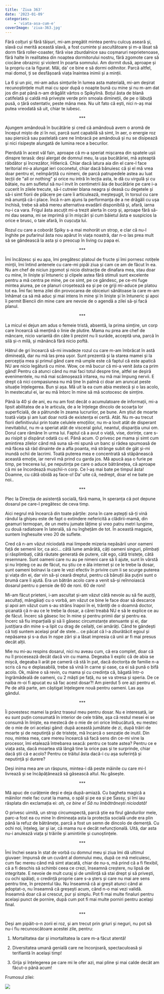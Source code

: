 ```yaml
---
title: 'Ziua 363'
date: '2023-01-09'
categories:
    - 'viata-asa-cum-e'
coverImage: 'ziua-363.jpg'
---
```


Fără colțuri și fără tăișuri, mi-am pregătit mintea pentru culcuș aseară și, slavă cui merită această slavă, a fost cuminte și ascultătoare și m-a lăsat să dorm fără roller-coaster, fără vise zburdalnice sau coșmaruri neprietenoase, fără halte în realitatea din noaptea dormitorului nostru, fără zgomote care să ciocăne obraznic și violent în poarta somnului. Am dormit dusă, aproape și la propriu ca la figurat. Măi, da' ce bine e să dormi odihnitor. Parcă altfel, mai domol, ți se desfășoară viața înaintea inimii și a minții.

La 6 și un pic, mi-am adus simțurile în lumea asta materială, mi-am deșirat recunoștințele mult mai cu spor după o noapte bună cu mine și nu m-am dat jos din pat până n-am drăgălit vârtos o Spikylină. Boțul ăsta de blană catifelată și caldă mă privește verde prin smoala dimineții, de pe o lăbuță pusă, o țâră ostentativ, peste mâna mea. Nu uit fato că ești, nici n-aș mai putea vreodată să uit, chiar te iubesc.

<p style="text-align: center;">***</p>

Ajungem amândouă în bucătărie și cred că amândouă avem o aromă de început mișto de zi în noi, parcă sunt capabilă să simt, în aer, o energie roz sau piersică sau pastelată care ne îmbracă pe amândouă și nu se disipează și nici risipește alungată de lumina rece a becurilor.

Pierdută în acest văl fain, aproape că m-a speriat mișcarea din spatele ușii dinspre terasă: deși alergat de domnul meu, la ușa bucătăriei, mă așteaptă răbdător și încrezător, Hitlerică. Chiar dacă latura aia din el care-l face teritorial mi-a alungat ieri coconetul, chiar dacă bănuiesc că și el mă vrea doar pentru el, neîmpărțită cu nimeni, de parcă patrupedele astea au luat lecții de "all or nothing" și orice nu intră în lecția asta, le dă cu virgulă și cu bătaie, nu am sufletul să nu-l invit în centimetrii ăia de bucătărie pe care i-a cucerit în zilele trecute, să-i cutreier blana neagra și deasă cu degetele și să-i simt fiorii de plăcere pe care îi articulează, meșteșugit, în torsul cu care mă anunță că-i place. Încă n-am ajuns la performanța de a ne drăgăli cu ușa închisă, trebe să aibă mereu alternativa evadării disponibilă și, afară, iarna nu-i ca vara. Frigul ăsta ascuțit mi-a trezit alerta în corp și, aproape fără să-mi dau seama, mi se imprimă și în mișcări și cum băietul ăsta e suspicios la orice e brusc, o taie afară, în cușcuța lui.

Rozul cu care a coborât Spiky s-a mai mohorât un strop, e clar că nu-l înghite pe pufarinul ăsta nou apărut în viața noastră, dar n-o las prea mult să se gândească la asta și o preocup în living cu papa ei.

<p style="text-align: center;">***</p>

Îmi încălzesc și eu apa, îmi pregătesc platoul de fructe și îmi pornesc rotițele minții, îmi întind antenele cu care-mi pipăi ziua și cam ce am de făcut în ea. Nu am chef de niciun zgomot și nicio distracție de dinafara mea, stau doar cu mine, în liniște și întuneric și clipele astea fără stimuli sunt excelente pentru a mă centra pe mine, pe ce simt, pe ce gândesc, pe ce-mi fuge mintea aiurea, pe ce planuri croșetează ea și pe ce griji mi-aduce pe platou tot ea. Îmi fac tema zilei din provocarea de obiceiuri sănătoase la care m-am înhămat ca să mă aduc și mai intens în mine și în liniște și în întuneric și apoi îi permit Biencii din mine care are nevoie de o agendă a zilei să-și facă planul.

<p style="text-align: center;">***</p>

La micul ei dejun am adus o femeie tristă, absentă, la prima simțire, un corp care încearcă să mențină o linie de plutire. Mama nu prea are chef de mâncare, nicio variantă din câte îi prezint nu îi surâde, acceptă una, parcă în silă și-n milă, și mănâncă fără nicio poftă.

Hâtrul de gri încearcă să-mi invadeze rozul cu care m-am îmbrăcat în astă dimineață, dar nu mă las prea ușor. Sunt prezentă și la starea mamei și la percepția mea și primul gând care mă umple este că faptul că este apatică NU are nicio legătură cu mine. Wow, ce mă bucur că mi-a venit ăsta ca prim gând! Pentru că atunci când nu mai faci totul despre tine, altfel se deșiră evenimentele, nu mă mai scămoșează iritarea, nu mă mai împung nervii. E drept că nici compasiunea nu mă ține în palmă ci doar am aruncat peste situație înțelegerea. Bun și așa. Mă uit la ea cum abia mestecă și o las acolo, în mestecatul ei, iar eu mă întorc în mine să mă scotocesc de simțire.

Până la 40 și de ani, eu nu am fost decât o acumulatoare de informații, mi-a lipsit abilitatea de a le articula, de a le înțelege dincolo de scoarța lor superficială, de a pătrunde în zeama lucrurilor, pe bune. Am știut de moarte toată viața și am luat doar notă de existența ei certă. Atât. Nu m-au trecut fiorii definitivului prin toate celulele emoțiilor, nu m-a lovit atât de disperant inevitabilul, nu m-a speriat atât de visceral golul, neantul, dispariția unui om. Dorul care rămâne în urma lui. Faptul că a avut o viață, vise, dorințe, care s-au risipit și dispărut odată cu el. Până acum. O privesc pe mama și simt cum amintirea zilelor când mă suna să-mi spună un banc și râdea spumoasă de mă făcea să râd dinainte de a afla poanta, mă strânge subit de gât și-mi inundă ochii de lacrimi. Toată puterea mea e concentrată să stăpânească această emoție, iar nervii mă prind cu garda jos. Mă apucă așa o furie pe timp, pe trecerea lui, pe neputința pe care o aduce bătrânețea, că aproape că mi se încordează mușchii-n corp. Ce l-aș mai bate pe timpul ăsta! Doamne, cu câtă obidă aș face-o! Da' uite că, nedrept, doar el ne bate pe noi..

<p style="text-align: center;">***</p>

Plec la Direcția de asistență socială, fără mama, în speranța că pot depune dosarul pe care-l pregătesc de ceva timp.

Aici negrul mă încearcă din toate părțile: zona în care aștepți să-ți vină rândul la ghișeu este de fapt o extindere nefericită a clădirii-mamă, din geamuri termopan, de un metru jumate lățime și vreo patru metri lungime, cu două radiatoare în laterală, să nu înghețăm de tot. În această magazie, suntem înghesuite vreo 20 de suflete.

Cred că n-am văzut niciodată mai limpede mizeria nepăsării unor oameni față de semenii lor, ca aici… câtă lume amărâtă, câți oameni singuri, plimbați și răsplimbați, câtă răutate generată de putere, cât ego, câtă tristețe, câtă resemnare. Sunt oameni care nu au pe nimeni care să îi ajute, sunt în vârstă și nu înțeleg ce au de făcut, nu știu ce e ăla internet și ce le trebe la dosar, sunt oameni bolnavi la care le vezi efectiv în privire cum li se scurge puterea și viața din ei, dar vin să-și ceară dreptul, pentru că bănuții ăia puțini sunt o brumă care îi ajută. Era un bătrân acolo care a venit să-și reînnoiască dosarul pentru o pensie de 60 de roni. 60 de roni!

Mi-am făcut prieteni, i-am ascultat și-am văzut câtă nevoie au să fie auziți, ascultați, mângâiați cu o vorbă, am văzut ce bine le face doar să descarce și apoi am văzut cum s-au strâns înapoi în ei, trântiți de o doamnă doctor, șicanată că n-au ce le trebe la dosar, a cărei treabă NU e să le explice ce au de făcut. Încerc să găsesc loc în mine și pentru primii dar și pentru ea. Încerc să fiu imparțială și să îi găsesc circumstanțe atenuante și ei, dar justițiara din mine s-a lipit cu drag de ceilalți, cei amărâți. Când te gândești că toți suntem același praf de stele… ce păcat că l-a zburătăcit egoul și nepăsarea și s-a dus în nșpe zări și a lăsat impresia că unii ar fi mai presus decât alții.

Mie nu mi-au respins dosarul, nici nu aveau cum, că era complet, doar că nu îl procesează decât dacă vin cu mama. Degeaba îi explic că de abia se mișcă, degeaba îi arăt pe cameră că stă în pat, dacă doctorița de familie n-a scris că nu e deplasabilă, trebe să vină în carne și oase, ca ei să pună o bifă acolo. Ok, mâine o să revin, cu mama și cu credința că, băgată într-o îngrămădeală de oameni, cu 2 măști pe față, nu se va stresa și speria. De ce naiba m-oi fi apucat eu să fac acest dosar?! Am pierdut 5 ore azi pentru el. Pe de altă parte, am câștigat înțelegere nouă pentru oameni. Las așa gândul.

<p style="text-align: center;">***</p>

Îi povestesc mamei la prânz traseul meu pentru dosar. Nu e interesată, iar eu sunt puțin consumată în interior de cele trăite, așa că restul mesei ei se consumă în liniște, ea mestecă de o mie de ori orice îmbucătură, eu mestec de o mie de ori același gând: după această jumătate de zi, după trăiri de moarte și de neputință și de tristețe, mă încarcă o senzație de inutil. Din nou, mintea mea, care mereu încearcă să facă sens din ce-mi vine la procesor, îmi etalează întrebarea seacă: pentru ce toate astea? Pentru ce e viața asta, dacă moartea stă lângă tine la orice pas și te surprinde, chiar dacă știi că e acolo? Pentru ce trăitul ăsta dacă-i cu așa suferință și neputință și durere?

Deși inima mea are un răspuns, mintea-i dă peste mâinile cu care mi-l livrează și se încăpățânează să găsească altul. Nu găsește.

<p style="text-align: center;">***</p>

Mă apuc de curățenie deși e deja după-amiază. Cu bagheta magică a mâinilor mele fac curat la mama, o spăl și pe ea și pe Sassy, și îmi iau răsplata din exclamația ei: _ah, ce bine e! Să nu îmbătrânești niciodată!_

O privesc uimită, un strop circumspectă, parcă știe ea firul gândurilor mele, parc-a fost ea cu mine în dimineața asta la protecția socială unde era plin până la refuz de bătrânețe, parcă a fost un semn de dincolo de demență. Cu ochi noi, înțeleg, iar și iar, că mama nu e decât nefuncțională. Uită, dar asta nu-i anulează viața și trăirile și amintirile și cunoștințele.

<p style="text-align: center;">***</p>

Îmi închei seara în stat de vorbă cu domnul meu și ziua îmi dă ultimul giuvaer: împunsă de un cuvânt al domnului meu, după ce mă melcuiesc, cum fac mereu când mă simt atacată, chiar de nu-s, mă prind că a fi flexibil, că a fi deschis să schimbi ceea ce crezi, înseamnă creștere, nu lipsă de integritate. E nevoie de mult curaj și de umilință să stai drept și să privești, cu ochi spălați, o credință proprie care s-a șters și care nu mai are sens pentru tine, în prezentul tău. Nu înseamnă că ai greșit atunci când ai adoptat-o, nu înseamnă că greșești acum, când n-o mai vezi validă. Înseamnă doar că ai crescut, pur și simplu. Pot fi mai multe finaluri pentru același punct de pornire, după cum pot fi mai multe porniri pentru același final.

<p style="text-align: center;">***</p>

Deși am pipăit-o-n zorii ei roz, și am trecut prin griuri și neguri, nu pot să nu-i fiu recunoscătoare acestei zile, pentru:

1. Mortalitatea dar și imortalitatea la care m-a făcut atentă!

2. Diversitatea umană genială care ne înconjoară, spectaculoasă și terifiantă în același timp!

3. Grija și înțelegerea pe care mi le ofer azi, mai pline și mai calde decât am făcut-o până acum!

Frumosul zilei:

![](images/363-nou.jpeg)
